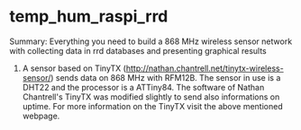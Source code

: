 temp_hum_raspi_rrd
==================

Summary: Everything you need to build a 868 MHz wireless sensor network with collecting data in rrd databases and presenting graphical results 

1. A sensor based on TinyTX (http://nathan.chantrell.net/tinytx-wireless-sensor/) sends data on 868 MHz with RFM12B. The sensor in use is a DHT22 and the processor is a ATTiny84. The software of Nathan Chantrell's TinyTX was modified slightly to send also informations on uptime. For more information on the TinyTX visit the above mentioned webpage.
